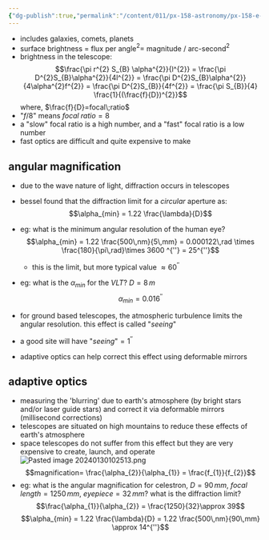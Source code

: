 ```yaml
---
{"dg-publish":true,"permalink":"/content/011/px-158-astronomy/px-158-e-telescopes/px-158-e2-extended-objects/","created":"2024-11-25T10:50:32.000+00:00","updated":"2024-11-26T20:13:23.707+00:00"}
---
```


- includes galaxies, comets, planets
- surface brightness $=$ flux per angle$^{2} =$ magnitude / arc-second$^{2}$
- brightness in the telescope: 
$$\frac{\pi r^{2} S_{B} \alpha^{2}}{l^{2}} = \frac{\pi D^{2}S_{B}\alpha^{2}}{4l^{2}} = \frac{\pi D^{2}S_{B}\alpha^{2}}{4\alpha^{2}f^{2}} = \frac{\pi D^{2}S_{B}}{4f^{2}} = \frac{\pi S_{B}}{4} \frac{1}{(\frac{f}{D})^{2}}$$
	where, $\frac{f}{D}=focal\;ratio$ 
- "$f/8$" means $focal\;ratio=8$
- a "slow" focal ratio is a high number, and a "fast" focal ratio is a low number
- fast optics are difficult and quite expensive to make
## angular magnification
- due to the wave nature of light, diffraction occurs in telescopes
- bessel found that the diffraction limit for a *circular* aperture as: 
$$\alpha_{min} = 1.22 \frac{\lambda}{D}$$

- eg: what is the minimum angular resolution of the human eye?
	$$\alpha_{min} = 1.22 \frac{500\,nm}{5\,mm} = 0.000122\,rad \times \frac{180}{\pi\,rad}\times 3600 ^{''} = 25^{''}$$
	- this is the limit, but more typical value $\approx 60^{''}$

- eg: what is the $\alpha_{min}$ for the *VLT*?
		$D=8\,m$
	$$\alpha_{min} = 0.016^{''}$$

- for ground based telescopes, the atmospheric turbulence limits the angular resolution. this effect is called "*seeing*"
- a good site will have "*seeing*"$=1^{''}$
- adaptive optics can help correct this effect using deformable mirrors
## adaptive optics
- measuring the 'blurring' due to earth's atmosphere (by bright stars and/or laser guide stars) and correct it via deformable mirrors (millisecond corrections)
- telescopes are situated on high mountains to reduce these effects of earth's atmosphere 
- space telescopes do not suffer from this effect but they are very expensive to create, launch, and operate
![Pasted image 20240130102513.png](/img/user/pics/Pasted%20image%2020240130102513.png)
$$magnification= \frac{\alpha_{2}}{\alpha_{1}} = \frac{f_{1}}{f_{2}}$$
- eg: what is the angular magnification for celestron, $D=90\,mm$, ${} focal\,length=1250\,mm {}$, $eyepiece=32\,mm$? what is the diffraction limit?
	$$\frac{\alpha_{1}}{\alpha_{2}} = \frac{1250}{32}\approx 39$$
	$$\alpha_{min} = 1.22 \frac{\lambda}{D} = 1.22 \frac{500\,nm}{90\,mm} \approx 14^{''}$$
	